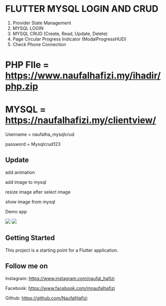 # FLUTTER MYSQL LOGIN AND CRUD

1. Provider State Management
2. MYSQL LOGIN
3. MYSQL CRUD (Create, Read, Update, Delete)
4. Page Circular Progress Indicator (ModalProgressHUD)
5. Check Phone Connection

# PHP FIle = https://www.naufalhafizi.my/ihadir/php.zip
# MYSQL = https://naufalhafizi.my/clientview/
Username = naufalha_mysqlcrud

password = Mysqlcrud123

## Update

add animation

add image to mysql

resize image after select image

show image from mysql

Demo app

![](a.gif)
![](b.gif)

## Getting Started

This project is a starting point for a Flutter application.

## Follow me on 

Instagram: https://www.instagram.com/naufal_hafizi

Facebook: https://www.facebook.com/mnaufalhafizi

Github: https://github.com/NaufalHafizi
